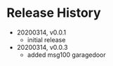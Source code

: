 # Release History

* 20200314, v0.0.1
	* initial release
* 20200314, v0.0.3
	* added msg100 garagedoor
